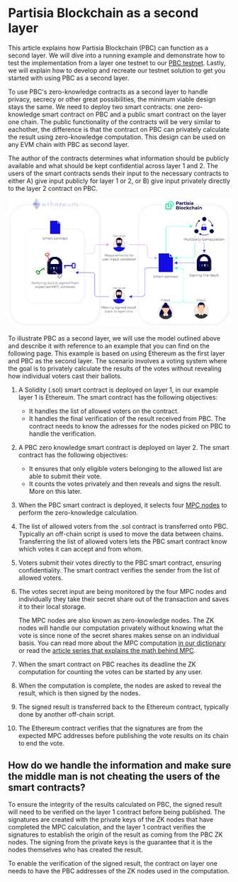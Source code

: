 # Partisia Blockchain as a second layer

This article explains how Partisia Blockchain (PBC) can function as a second layer. We will dive into a running example and demonstrate how to test the implementation from a layer one testnet to our [PBC testnet](/docs/testnet.md). Lastly, we will explain how to develop and recreate our testnet solution to get you started with using PBC as a second layer.

To use PBC's zero-knowledge contracts as a second layer to handle privacy, secrecy or other great possibilities, the minimum viable design stays the same.
We need to deploy two smart contracts: one zero-knowledge smart contract on PBC and a public smart contract on the layer one chain. The public functionality of the contracts will be very similar to eachother, the difference is that the contract on PBC can privately calculate the result using zero-knowledge computation. This design can be used on any EVM chain with PBC as second layer.

The author of the contracts determines what information should be publicly available and what should be kept confidential across layer 1 and 2. The users of the smart contracts sends their input to the necessary contracts to either A) give input publicly for layer 1 or 2, or B) give input privately directly to the layer 2 contract on PBC.

![ConceptPBCAsSecondLayer](ConceptPBCAsSecondLayer.png)

To illustrate PBC as a second layer, we will use the model outlined above and describe it with reference to an example that you can find on the following page. This example is based on using Ethereum as the first layer and PBC as the second layer. The scenario involves a voting system where the goal is to privately calculate the results of the votes without revealing how individual voters cast their ballots.

1. A Solidity (.sol) smart contract is deployed on layer 1, in our example layer 1 is Ethereum. The smart contract has the following objectives:
   - It handles the list of allowed voters on the contract.
   - It handles the final verification of the result received from PBC. The contract needs to know the adresses for the nodes picked on PBC to handle the verification.
2. A PBC zero knowledge smart contract is deployed on layer 2. The smart contract has the following objectives:
   - It ensures that only eligible voters belonging to the allowed list are able to submit their vote.
   - It counts the votes privately and then reveals and signs the result. More on this later.
3. When the PBC smart contract is deployed, it selects four [MPC nodes](/docs/partisia-blockchain-dictionary.md#mpc) to perform the zero-knowledge calculation.
4. The list of allowed voters from the .sol contract is transferred onto PBC. Typically an off-chain script is used to move the data between chains. Transferring the list of allowed voters lets the PBC smart contract know which votes it can accept and from whom.
5. Voters submit their votes directly to the PBC smart contract, ensuring confidentiality. The smart contract verifies the sender from the list of allowed voters.
6. The votes secret input are being monitored by the four MPC nodes and individually they take their secret share out of the transaction and saves it to their local storage.

   The MPC nodes are also known as zero-knowledge nodes. The ZK nodes will handle our computation privately without knowing what the vote is since none of the secret shares makes sense on an individual basis. You can read more about the MPC computation [in our dictionary](/docs/partisia-blockchain-dictionary.md#mpc) or read the [article series that explains the math behind MPC](https://medium.com/partisia-blockchain/mpc-techniques-series-part-1-secret-sharing-d8f98324674a).

7. When the smart contract on PBC reaches its deadline the ZK computation for counting the votes can be started by any user.
8. When the computation is complete, the nodes are asked to reveal the result, which is then signed by the nodes.
9. The signed result is transferred back to the Ethereum contract, typically done by another off-chain script.
10. The Ethereum contract verifies that the signatures are from the expected MPC addresses before publishing the vote results on its chain to end the vote.

## How do we handle the information and make sure the middle man is not cheating the users of the smart contracts?

To ensure the integrity of the results calculated on PBC, the signed result will need to be verified on the layer 1 contract before being published. The signatures are created with the private keys of the ZK nodes that have completed the MPC calculation, and the layer 1 contract verifies the signatures to establish the origin of the result as coming from the PBC ZK nodes. The signing from the private keys is the guarantee that it is the nodes themselves who has created the result.

To enable the verification of the signed result, the contract on layer one needs to have the PBC addresses of the ZK nodes used in the computation.
